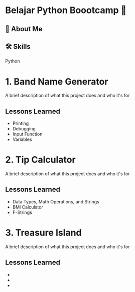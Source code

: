 
# Belajar Python Boootcamp 👋


## 🚀 About Me


## 🛠 Skills
Python


# 1. Band Name Generator

A brief description of what this project does and who it's for
## Lessons Learned

- Printing
- Debugging
- Input Function
- Variables


# 2. Tip Calculator

A brief description of what this project does and who it's for
## Lessons Learned

- Data Types, Math Operations, and Strings
- BMI Calculator
- F-Strings

# 3. Treasure Island

A brief description of what this project does and who it's for
## Lessons Learned

- 
- 
- 


